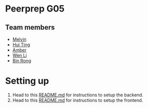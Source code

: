 # Peerprep G05

## Team members
- [Melvin](https://github.com/gweemelvin)
- [Hui Ting](https://github.com/huiting-ht)
- [Amber](https://github.com/amber-le)
- [Wen Li](https://github.com/zzlilyzz)
- [Bin Rong](https://github.com/yeebinrong)

# Setting up
1. Head to this [README.md](./backend/README.md) for instructions to setup the backend.
1. Head to this [README.md](./frontend/README.md) for instructions to setup the frontend.
